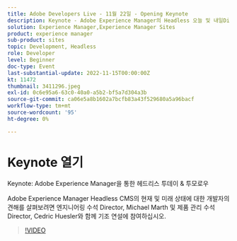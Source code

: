 ```yaml
---
title: Adobe Developers Live - 11월 22일 - Opening Keynote
description: Keynote - Adobe Experience Manager의 Headless 오늘 및 내일Director Director 엔지니어링 수석 부사장, Michael Marth 제품 관리 수석 부사장, Cedric Huesler와 함께 Adobe Experience Manager Headless CMS의 현재 및 미래 상태에 대한 개발자의 견해를 듣고 기조연설에 참여하십시오.
solution: Experience Manager,Experience Manager Sites
product: experience manager
sub-product: sites
topic: Development, Headless
role: Developer
level: Beginner
doc-type: Event
last-substantial-update: 2022-11-15T00:00:00Z
kt: 11472
thumbnail: 3411296.jpeg
exl-id: 0c6e95a6-63c0-40a0-a5b2-bf5a7d304a3b
source-git-commit: ca06e5a8b1602a7bcfb83a43f529680a5a96bacf
workflow-type: tm+mt
source-wordcount: '95'
ht-degree: 0%

---
```


# Keynote 열기

Keynote: Adobe Experience Manager을 통한 헤드리스 투데이 &amp; 투모로우

Adobe Experience Manager Headless CMS의 현재 및 미래 상태에 대한 개발자의 견해를 살펴보려면 엔지니어링 수석 Director, Michael Marth 및 제품 관리 수석 Director, Cedric Huesler와 함께 기조 연설에 참여하십시오.

>[!VIDEO](https://video.tv.adobe.com/v/3411296/?quality=12&learn=on)
